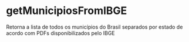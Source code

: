 getMunicipiosFromIBGE
=====================

Retorna a lista de todos os municípios do Brasil separados por estado de acordo com PDFs disponibilizados pelo IBGE